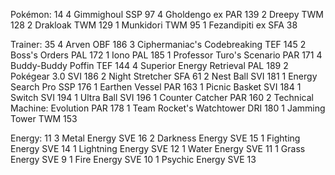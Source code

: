 Pokémon: 14
4 Gimmighoul SSP 97
4 Gholdengo ex PAR 139
2 Dreepy TWM 128
2 Drakloak TWM 129
1 Munkidori TWM 95
1 Fezandipiti ex SFA 38

Trainer: 35
4 Arven OBF 186
3 Ciphermaniac's Codebreaking TEF 145
2 Boss's Orders PAL 172
1 Iono PAL 185
1 Professor Turo's Scenario PAR 171
4 Buddy-Buddy Poffin TEF 144
4 Superior Energy Retrieval PAL 189
2 Pokégear 3.0 SVI 186
2 Night Stretcher SFA 61
2 Nest Ball SVI 181
1 Energy Search Pro SSP 176
1 Earthen Vessel PAR 163
1 Picnic Basket SVI 184
1 Switch SVI 194
1 Ultra Ball SVI 196
1 Counter Catcher PAR 160
2 Technical Machine: Evolution PAR 178
1 Team Rocket's Watchtower DRI 180
1 Jamming Tower TWM 153

Energy: 11
3 Metal Energy SVE 16
2 Darkness Energy SVE 15
1 Fighting Energy SVE 14
1 Lightning Energy SVE 12
1 Water Energy SVE 11
1 Grass Energy SVE 9
1 Fire Energy SVE 10
1 Psychic Energy SVE 13
